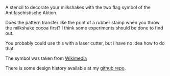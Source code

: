 A stencil to decorate your milkshakes with the two flag
symbol of the Antifaschistische Aktion.

Does the pattern transfer like the print of a rubber stamp when you throw the milkshake cocoa first? I think some experiments should be done to find out.

You probably could use this with a laser cutter, but i have no idea how to do that.

The symbol was taken from [Wikimedia](https://commons.wikimedia.org/wiki/File:Antifalogo.svg)

There is some design history available at my [github repo](https://github.com/ospalh/3d-printing/tree/develop/antifa_stencil).
